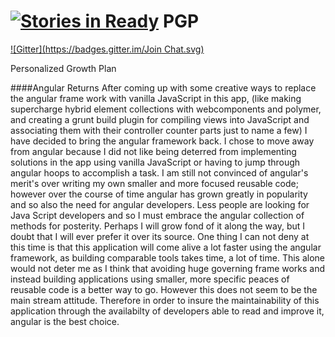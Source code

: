 [![Stories in Ready](https://badge.waffle.io/dcorns/PGP-WEB-APP.png?label=ready&title=Ready)](https://waffle.io/dcorns/PGP-WEB-APP)
PGP
===
[![Gitter](https://badges.gitter.im/Join Chat.svg)](https://gitter.im/codefellows/PGP-Web-App?utm_source=badge&utm_medium=badge&utm_campaign=pr-badge&utm_content=badge)

Personalized Growth Plan

####Angular Returns
After coming up with some creative ways to replace the angular frame work with vanilla JavaScript in this app, (like making supercharge hybrid element collections with webcomponents and polymer, and creating a grunt build plugin for compiling views into JavaScript and associating them with their controller counter parts just to name a few) I have decided to bring the angular framework back.
I chose to move away from angular because I did not like being deterred from implementing solutions in the app using vanilla JavaScript or having to jump through angular hoops to accomplish a task. I am still not convinced of angular's merit's over writing my own smaller and more focused reusable code; however over the course of time angular has grown greatly in popularity and so also the need for angular developers. Less people are looking for Java Script developers and so I must embrace the angular collection of methods for posterity. Perhaps I will grow fond of it along the way, but I doubt that I will ever prefer it over its source. One thing I can not deny at this time is that this application will come alive a lot faster using the angular framework, as building comparable tools takes time, a lot of time. This alone would not deter me as I think that avoiding huge governing frame works and instead building applications using smaller, more specific peaces of reusable code is a better way to go. However this does not seem to be the main stream attitude. Therefore in order to insure the maintainability of this application through the availabilty of developers able to read and improve it, angular is the best choice.

